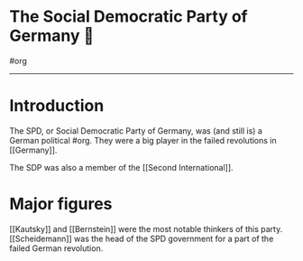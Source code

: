 # The Social Democratic Party of Germany 🚩
#org 

---
# Introduction
The SPD, or Social Democratic Party of Germany, was (and still is) a German political #org. They were a big player in the failed revolutions in [[Germany]]. 

The SDP was also a member of the [[Second International]]. 

# Major figures
[[Kautsky]] and [[Bernstein]] were the most notable thinkers of this party. [[Scheidemann]] was the head of the SPD government for a part of the failed German revolution. 